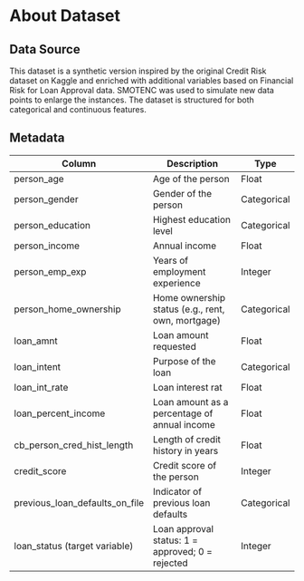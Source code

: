 # About Dataset

## Data Source
This dataset is a synthetic version inspired by the original Credit Risk dataset on Kaggle and enriched with additional variables based on Financial Risk for Loan Approval data. SMOTENC was used to simulate new data points to enlarge the instances. The dataset is structured for both categorical and continuous features.

## Metadata
| Column | Description | Type |
| --------------- | --------------- | --------------- |
|person_age |Age of the person | Float |
|person_gender	| Gender of the person | Categorical|
|person_education	| Highest education level | Categorical|
|person_income	|  Annual income |Float|
|person_emp_exp	| Years of employment experience | Integer|
|person_home_ownership	| Home ownership status (e.g., rent, own, mortgage)| Categorical|
|loan_amnt	| Loan amount requested | Float|
|loan_intent | Purpose of the loan |Categorical|
|loan_int_rate	| Loan interest rat |	Float|
|loan_percent_income | Loan amount as a percentage of annual income | Float|
|cb_person_cred_hist_length | Length of credit history in years | Float|
|credit_score | Credit score of the person | Integer|
|previous_loan_defaults_on_file | Indicator of previous loan defaults | Categorical|
|loan_status (target variable) | Loan approval status: 1 = approved; 0 = rejected | Integer|
